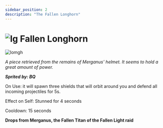 ```yaml
---
sidebar_position: 2
description: "The Fallen Longhorn"
---
```


# ![lg](https://media.discordapp.net/attachments/1118235017550778448/1152808711153262622/Legendary_Bag.png?width=67&height=67) Fallen Longhorn

![lomgh](https://i.imgur.com/DDUz8fj.png)

<i>A piece retrieved from the remains of Merganus' helmet. It seems to hold a great amount of power.</i>

***Sprited by: BQ***

On Use: it will spawn three shields that will orbit around you and defend all incoming projectiles for 5s.

Effect on Self: Stunned for 4 seconds

Cooldown: 15 seconds

**Drops from Merganus, the Fallen Titan of the Fallen Light raid**

